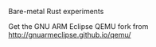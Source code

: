 Bare-metal Rust experiments

Get the GNU ARM Eclipse QEMU fork from http://gnuarmeclipse.github.io/qemu/
